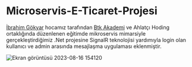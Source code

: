 # Microservis-E-Ticaret-Projesi

[İbrahim Gökyar](https://www.linkedin.com/in/ibrahimgokyar/) hocamız tarafından [Btk Akademi](https://www.btkakademi.gov.tr) ve Ahlatçı Hoding ortaklığında düzenlenen eğitimde mikroservis mimarsiyle gerçekleştirdiğimiz .Net projesine SignalR teknolojisi yardımıyla login olan kullanıcı ve admin arasında mesajlaşma uygulaması eklenmiştir.



![Ekran görüntüsü 2023-08-16 154120](https://github.com/berkayldzz/Microservis-E-Ticaret-Projesi/assets/129628281/3f29b08d-1ed7-4915-9c0d-c997e0b84344)



